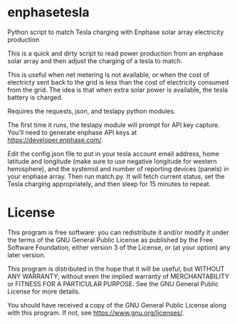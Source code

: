 # enphasetesla

Python script to match Tesla charging with Enphase solar array electricity production

This is a quick and dirty script to read power production from an enphase solar array and then adjust the charging of a tesla to match.

This is useful when net metering is not available, or when the cost of electricty sent back to the grid is less than the cost of electricity consumed from the grid. The idea is that when extra solar power is available, the tesla battery is charged.

Requires the requests, json, and teslapy python modules.

The first time it runs, the teslapy module will prompt for API key capture.
You'll need to generate enphase API keys at https://developer.enphase.com/.

Edit the config.json file to put in your tesla account email address, home latitude and longitude (make sure to use negative longitude for western hemisphere), and the systemid and number of reporting devices (panels) in your enphase array. Then run match.py. It will fetch current status, set the Tesla charging appropriately, and then sleep for 15 minutes to repeat.

# License

This program is free software: you can redistribute it and/or modify it under the terms of the GNU General Public License as published by the Free Software Foundation, either version 3 of the License, or (at your option) any later version.

This program is distributed in the hope that it will be useful, but WITHOUT ANY WARRANTY; without even the implied warranty of MERCHANTABILITY or FITNESS FOR A PARTICULAR PURPOSE. See the GNU General Public License for more details.

You should have received a copy of the GNU General Public License along with this program. If not, see <https://www.gnu.org/licenses/>. 

